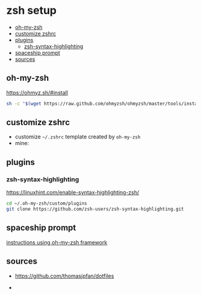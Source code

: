 # zsh setup

<!-- vim-markdown-toc GFM -->

* [oh-my-zsh](#oh-my-zsh)
* [customize zshrc](#customize-zshrc)
* [plugins](#plugins)
    * [zsh-syntax-highlighting](#zsh-syntax-highlighting)
* [spaceship prompt](#spaceship-prompt)
* [sources](#sources)

<!-- vim-markdown-toc -->


## oh-my-zsh
https://ohmyz.sh/#install
```bash
sh -c "$(wget https://raw.github.com/ohmyzsh/ohmyzsh/master/tools/install.sh -O -)"
```
## customize zshrc
- customize `~/.zshrc` template created by `oh-my-zsh`
- mine: 

## plugins
### zsh-syntax-highlighting
https://linuxhint.com/enable-syntax-highlighting-zsh/
```bash
cd ~/.oh-my-zsh/custom/plugins
git clone https://github.com/zsh-users/zsh-syntax-highlighting.git
```

## spaceship prompt
[instructions using oh-my-zsh framework](https://github.com/spaceship-prompt/spaceship-prompt#oh-my-zsh)


## sources
- https://github.com/thomasjpfan/dotfiles

-
